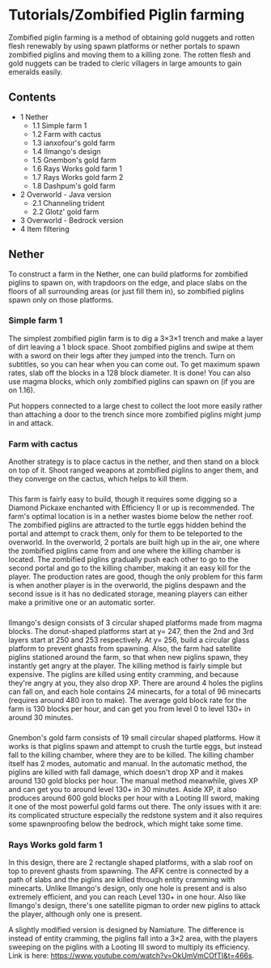 # Tutorials/Zombified Piglin farming
Zombified piglin farming is a method of obtaining gold nuggets and rotten flesh renewably by using spawn platforms or nether portals to spawn zombified piglins and moving them to a killing zone. The rotten flesh and gold nuggets can be traded to cleric villagers in large amounts to gain emeralds easily.

## Contents
- 1 Nether
	- 1.1 Simple farm 1
	- 1.2 Farm with cactus
	- 1.3 ianxofour's gold farm
	- 1.4 Ilmango's design
	- 1.5 Gnembon's gold farm
	- 1.6 Rays Works gold farm 1
	- 1.7 Rays Works gold farm 2
	- 1.8 Dashpum's gold farm
- 2 Overworld - Java version
	- 2.1 Channeling trident
	- 2.2 Glotz' gold farm
- 3 Overworld - Bedrock version
- 4 Item filtering

## Nether
To construct a farm in the Nether, one can build platforms for zombified piglins to spawn on, with trapdoors on the edge, and place slabs on the floors of all surrounding areas (or just fill them in), so zombified piglins spawn only on those platforms.

### Simple farm 1
The simplest zombified piglin farm is to dig a 3×3×1 trench and make a layer of dirt leaving a 1 block space. Shoot zombified piglins and swipe at them with a sword on their legs after they jumped into the trench. Turn on subtitles, so you can hear when you can come out. To get maximum spawn rates, slab off the blocks in a 128 block diameter. It is done! You can also use magma blocks, which only zombified piglins can spawn on (if you are on 1.16).

Put hoppers connected to a large chest to collect the loot more easily rather than attaching a door to the trench since more zombified piglins might jump in and attack.

### Farm with cactus
Another strategy is to place cactus in the nether, and then stand on a block on top of it. Shoot ranged weapons at zombified piglins to anger them, and they converge on the cactus, which helps to kill them.

### 
This farm is fairly easy to build, though it requires some digging so a Diamond Pickaxe enchanted with Efficiency II or up is recommended. The farm's optimal location is in a nether wastes biome below the nether roof. The zombified piglins are attracted to the turtle eggs hidden behind the portal and attempt to crack them, only for them to be teleported to the overworld. In the overworld, 2 portals are built high up in the air, one where the zombified piglins came from and one where the killing chamber is located. The zombified piglins gradually push each other to go to the second portal and go to the killing chamber, making it an easy kill for the player. The production rates are good, though the only problem for this farm is when another player is in the overworld, the piglins despawn and the second issue is it has no dedicated storage, meaning players can either make a primitive one or an automatic sorter.

### 
Ilmango's design consists of 3 circular shaped platforms made from magma blocks. The donut-shaped platforms start at y= 247, then the 2nd and 3rd layers start at 250 and 253 respectively. At y= 256, build a circular glass platform to prevent ghasts from spawning. Also, the farm had satellite piglins stationed around the farm, so that when new piglins spawn, they instantly get angry at the player. The killing method is fairly simple but expensive. The piglins are killed using entity cramming, and because they're angry at you, they also drop XP. There are around 4 holes the piglins can fall on, and each hole contains 24 minecarts, for a total of 96 minecarts (requires around 480 iron to make). The average gold block rate for the farm is 130 blocks per hour, and can get you from level 0 to level 130+ in around 30 minutes.

### 
Gnembon's gold farm consists of 19 small circular shaped platforms. How it works is that piglins spawn and attempt to crush the turtle eggs, but instead fall to the killing chamber, where they are to be killed. The killing chamber itself has 2 modes, automatic and manual. In the automatic method, the piglins are killed with fall damage, which doesn't drop XP and it makes around 130 gold blocks per hour. The manual method meanwhile, gives XP and can get you to around level 130+ in 30 minutes. Aside XP, it also produces around 600 gold blocks per hour with a Looting III sword, making it one of the most powerful gold farms out there. The only issues with it are: its complicated structure especially the redstone system and it also requires some spawnproofing below the bedrock, which might take some time.

### Rays Works gold farm 1
In this design, there are 2 rectangle shaped platforms, with a slab roof on top to prevent ghasts from spawning. The AFK centre is connected by a path of slabs and the piglins are killed through entity cramming with minecarts. Unlike Ilmango's design, only one hole is present and is also extremely efficient, and you can reach Level 130+ in one hour. Also like Ilmango's design, there's one satellite pigman to order new piglins to attack the player, although only one is present.

A slightly modified version is designed by Namiature. The difference is instead of entity cramming, the piglins fall into a 3×2 area, with the players sweeping on the piglins with a Looting III sword to multiply its efficiency. Link is here: https://www.youtube.com/watch?v=OkUmVmCOfTI&t=466s.

